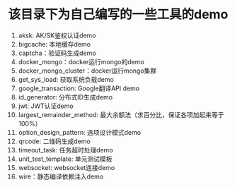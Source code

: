 # 该目录下为自己编写的一些工具的demo
1. aksk: AK/SK鉴权认证demo
2. bigcache: 本地缓存demo
3. captcha：验证码生成demo
4. docker_mongo：docker运行mongo的demo
5. docker_mongo_cluster：docker运行mongo集群
6. get_sys_load: 获取系统负载demo
7. google_transaction: Google翻译API demo
8. id_generator: 分布式ID生成demo
9. jwt: JWT认证demo
10. largest_remainder_method: 最大余额法（求百分比，保证各项加起来等于100%）
11. option_design_pattern: 选项设计模式demo
12. qrcode: 二维码生成demo
13. timeout_task: 任务超时处理demo
14. unit_test_template: 单元测试模板
15. websocket: websocket连接demo
16. wire：静态编译依赖注入demo
